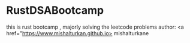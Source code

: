 # RustDSABootcamp
this is rust bootcamp , majorly solving the leetcode problems 
author: <a href="https://www.mishalturkan.github.io> mishalturkane </a>